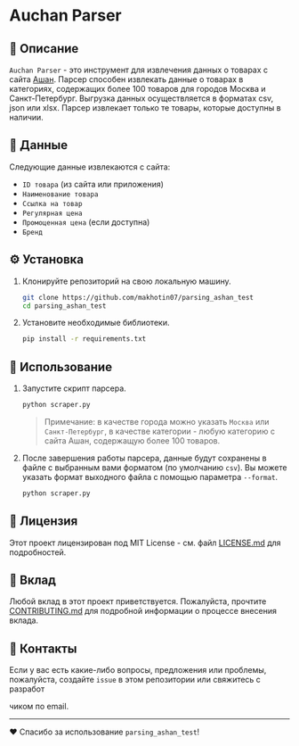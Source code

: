 # Auchan Parser

## 🌟 Описание

`Auchan Parser` - это инструмент для извлечения данных о товарах с сайта [Ашан](https://www.auchan.ru/). Парсер способен извлекать данные о товарах в категориях, содержащих более 100 товаров для городов Москва и Санкт-Петербург. Выгрузка данных осуществляется в форматах csv, json или xlsx. Парсер извлекает только те товары, которые доступны в наличии.

## 📜 Данные

Следующие данные извлекаются с сайта:

- `ID товара` (из сайта или приложения)
- `Наименование товара`
- `Ссылка на товар`
- `Регулярная цена`
- `Промоценная цена` (если доступна)
- `Бренд`

## ⚙️ Установка

1. Клонируйте репозиторий на свою локальную машину.

    ```sh
    git clone https://github.com/makhotin07/parsing_ashan_test
    cd parsing_ashan_test
    ```

2. Установите необходимые библиотеки.

    ```sh
    pip install -r requirements.txt
    ```

## 🔨 Использование

1. Запустите скрипт парсера.

    ```sh
    python scraper.py 
    ```

    > Примечание: в качестве города можно указать `Москва` или `Санкт-Петербург`, в качестве категории - любую категорию с сайта Ашан, содержащую более 100 товаров.

2. После завершения работы парсера, данные будут сохранены в файле с выбранным вами форматом (по умолчанию `csv`). Вы можете указать формат выходного файла с помощью параметра `--format`.

    ```sh
    python scraper.py 
    ```

## 📘 Лицензия

Этот проект лицензирован под MIT License - см. файл [LICENSE.md](LICENSE.md) для подробностей.

## 🤝 Вклад

Любой вклад в этот проект приветствуется. Пожалуйста, прочтите [CONTRIBUTING.md](CONTRIBUTING.md) для подробной информации о процессе внесения вклада.

## 📧 Контакты

Если у вас есть какие-либо вопросы, предложения или проблемы, пожалуйста, создайте `issue` в этом репозитории или свяжитесь с разработ

чиком по email.

---

❤️ Спасибо за использование `parsing_ashan_test`!
